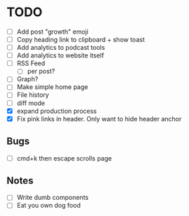 # TODO

- [ ] Add post "growth" emoji
- [ ] Copy heading link to clipboard + show toast
- [ ] Add analytics to podcast tools
- [ ] Add analytics to website itself
- [ ] RSS Feed
  - [ ]  per post?
- [ ] Graph?
- [ ] Make simple home page
- [ ]  File history
  - [ ]  diff mode
- [x] expand production process
- [x] Fix pink links in header. Only want to hide header anchor

## Bugs

- [ ] cmd+k then escape scrolls page

## Notes

- [ ] Write dumb components
- [ ] Eat you own dog food
